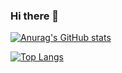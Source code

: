 ### Hi there 👋

<!--
**saratiedt/saratiedt** is a ✨ _special_ ✨ repository because its `README.md` (this file) appears on your GitHub profile.

Here are some ideas to get you started:

- 🔭 I’m currently working on ...
- 🌱 I’m currently learning ...
- 👯 I’m looking to collaborate on ...
- 🤔 I’m looking for help with ...
- 💬 Ask me about ...
- 📫 How to reach me: ...
- 😄 Pronouns: ...
- ⚡ Fun fact: ...
-->


[![Anurag's GitHub stats](https://github-readme-stats.vercel.app/api?username=saratiedt&count_private=true&show_icons=true&theme=nightowl)](https://github.com/saratiedt/github-readme-stats)

[![Top Langs](https://github-readme-stats.vercel.app/api/top-langs/?username=saratiedt&langs_count=8&layout=compact)](https://github.com/saratiedt/github-readme-stats)
